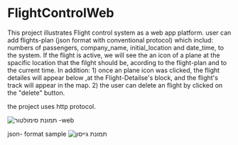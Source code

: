 # FlightControlWeb


This project illustrates Flight control system as a web app platform. user can add flights-plan (json format with conventional protocol) which includ: numbers of passengers, company_name, initial_location and date_time,  to the system.
If the flight is active, we will see the an icon of a plane at the spacific location that the filght should be, acording to the flight-plan and to the current time.
In addition:
             1) once an plane icon was clicked, the flight detailes will appear below ,at the Flight-Detailse's block, and the flight's track will appear in the map.
             2) the user can delete an flight by clicked on the "delete" button.
             
the project uses http protocol.
  




![תמונת סימולטור -web](https://user-images.githubusercontent.com/59335973/88072345-99359e80-cb7d-11ea-9696-79120c2173c7.jpg)

json- format sample
![תמונת גייסון](https://user-images.githubusercontent.com/59335973/88072588-e3b71b00-cb7d-11ea-9b8c-78d29a719b5f.jpg)

